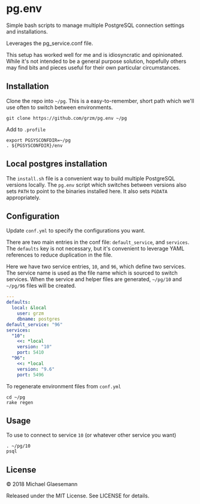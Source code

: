 # pg.env

Simple bash scripts to manage multiple PostgreSQL connection settings
and installations.

Leverages the pg_service.conf file.

This setup has worked well for me and is idiosyncratic and
opinionated. While it's not intended to be a general purpose solution,
hopefully others may find bits and pieces useful for their own
particular circumstances.

## Installation

Clone the repo into `~/pg`. This is a easy-to-remember, short path
which we'll use often to switch between environments.

    git clone https://github.com/grzm/pg.env ~/pg

Add to `.profile`

    export PGSYSCONFDIR=~/pg
    . ${PGSYSCONFDIR}/env


## Local postgres installation

The `install.sh` file is a convenient way to build multiple PostgreSQL
versions locally. The `pg.env` script which switches between versions
also sets `PATH` to point to the binaries installed here. It also sets
`PGDATA` appropriately.

## Configuration

Update `conf.yml` to specify the configurations you want.

There are two main entries in the conf file: `default_service`, and
`services`.  The `defaults` key is not necessary, but it's
convenient to leverage YAML references to reduce duplication in the
file.

Here we have two service entries, `10`, and `96`, which define two
services.  The service name is used as the file name which is sourced
to switch services.  When the service and helper files are generated,
`~/pg/10` and `~/pg/96` files will be created.

```yaml
---
defaults:
  local: &local
    user: grzm
    dbname: postgres
default_service: "96"
services:
  "10":
    <<: *local
    version: "10"
    port: 5410
  "96":
    <<: *local
    version: "9.6"
    port: 5496
```

To regenerate environment files from `conf.yml`

    cd ~/pg
    rake regen

## Usage

To use to connect to service `10` (or whatever other service you want)

    . ~/pg/10
    psql


## License

© 2018 Michael Glaesemann

Released under the MIT License. See LICENSE for details.
